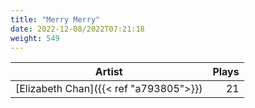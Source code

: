 ```yaml
---
title: "Merry Merry"
date: 2022-12-08/2022T07:21:18
weight: 549
---
```




 Artist | Plays 
----- | -----:
[Elizabeth Chan]({{< ref "a793805">}}) | 21
